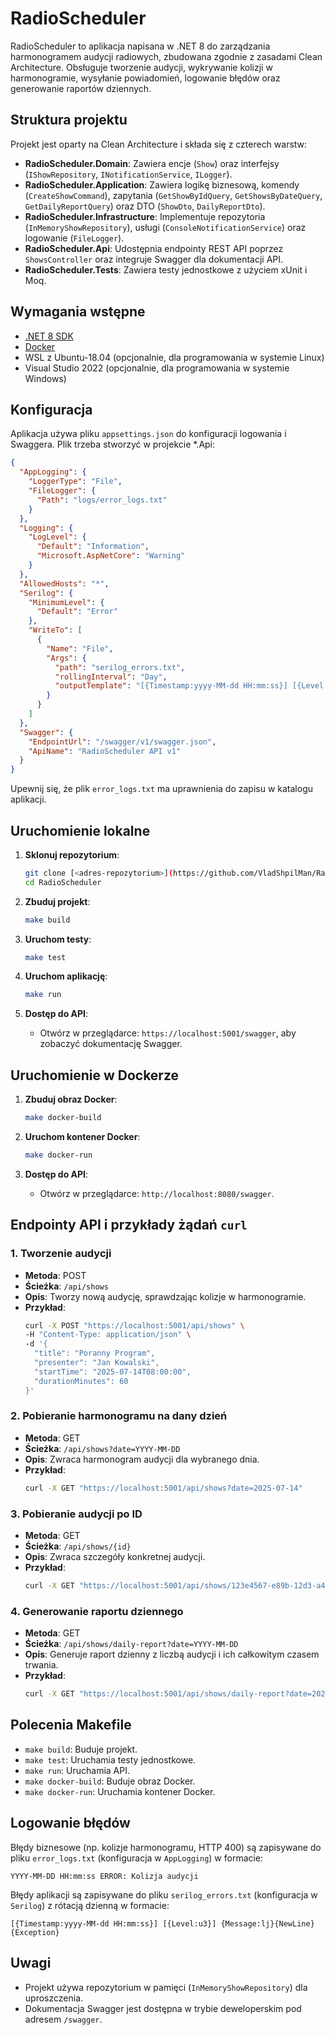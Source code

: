 ﻿# RadioScheduler

RadioScheduler to aplikacja napisana w .NET 8 do zarządzania harmonogramem audycji radiowych, zbudowana zgodnie z zasadami Clean Architecture. Obsługuje tworzenie audycji, wykrywanie kolizji w harmonogramie, wysyłanie powiadomień, logowanie błędów oraz generowanie raportów dziennych.

## Struktura projektu

Projekt jest oparty na Clean Architecture i składa się z czterech warstw:

- **RadioScheduler.Domain**: Zawiera encje (`Show`) oraz interfejsy (`IShowRepository`, `INotificationService`, `ILogger`).
- **RadioScheduler.Application**: Zawiera logikę biznesową, komendy (`CreateShowCommand`), zapytania (`GetShowByIdQuery`, `GetShowsByDateQuery`, `GetDailyReportQuery`) oraz DTO (`ShowDto`, `DailyReportDto`).
- **RadioScheduler.Infrastructure**: Implementuje repozytoria (`InMemoryShowRepository`), usługi (`ConsoleNotificationService`) oraz logowanie (`FileLogger`).
- **RadioScheduler.Api**: Udostępnia endpointy REST API poprzez `ShowsController` oraz integruje Swagger dla dokumentacji API.
- **RadioScheduler.Tests**: Zawiera testy jednostkowe z użyciem xUnit i Moq.

## Wymagania wstępne

- [.NET 8 SDK](https://dotnet.microsoft.com/download/dotnet/8.0)
- [Docker](https://www.docker.com/get-started)
- WSL z Ubuntu-18.04 (opcjonalnie, dla programowania w systemie Linux)
- Visual Studio 2022 (opcjonalnie, dla programowania w systemie Windows)

## Konfiguracja

Aplikacja używa pliku `appsettings.json` do konfiguracji logowania i Swaggera. Plik trzeba stworzyć w projekcie *.Api:

```json
{
  "AppLogging": {
    "LoggerType": "File",
    "FileLogger": {
      "Path": "logs/error_logs.txt"
    }
  },
  "Logging": {
    "LogLevel": {
      "Default": "Information",
      "Microsoft.AspNetCore": "Warning"
    }
  },
  "AllowedHosts": "*",
  "Serilog": {
    "MinimumLevel": {
      "Default": "Error"
    },
    "WriteTo": [
      {
        "Name": "File",
        "Args": {
          "path": "serilog_errors.txt",
          "rollingInterval": "Day",
          "outputTemplate": "[{Timestamp:yyyy-MM-dd HH:mm:ss}] [{Level:u3}] {Message:lj}{NewLine}{Exception}"
        }
      }
    ]
  },
  "Swagger": {
    "EndpointUrl": "/swagger/v1/swagger.json",
    "ApiName": "RadioScheduler API v1"
  }
}
```

Upewnij się, że plik `error_logs.txt` ma uprawnienia do zapisu w katalogu aplikacji.

## Uruchomienie lokalne

1. **Sklonuj repozytorium**:
   ```bash
   git clone [<adres-repozytorium>](https://github.com/VladShpilMan/RadioScheduler)
   cd RadioScheduler
   ```

2. **Zbuduj projekt**:
   ```bash
   make build
   ```

3. **Uruchom testy**:
   ```bash
   make test
   ```

4. **Uruchom aplikację**:
   ```bash
   make run
   ```

5. **Dostęp do API**:
   - Otwórz w przeglądarce: `https://localhost:5001/swagger`, aby zobaczyć dokumentację Swagger.

## Uruchomienie w Dockerze

1. **Zbuduj obraz Docker**:
   ```bash
   make docker-build
   ```

2. **Uruchom kontener Docker**:
   ```bash
   make docker-run
   ```

3. **Dostęp do API**:
   - Otwórz w przeglądarce: `http://localhost:8080/swagger`.


## Endpointy API i przykłady żądań `curl`

### 1. Tworzenie audycji
- **Metoda**: POST
- **Ścieżka**: `/api/shows`
- **Opis**: Tworzy nową audycję, sprawdzając kolizje w harmonogramie.
- **Przykład**:
  ```bash
  curl -X POST "https://localhost:5001/api/shows" \
  -H "Content-Type: application/json" \
  -d '{
    "title": "Poranny Program",
    "presenter": "Jan Kowalski",
    "startTime": "2025-07-14T08:00:00",
    "durationMinutes": 60
  }'
  ```

### 2. Pobieranie harmonogramu na dany dzień
- **Metoda**: GET
- **Ścieżka**: `/api/shows?date=YYYY-MM-DD`
- **Opis**: Zwraca harmonogram audycji dla wybranego dnia.
- **Przykład**:
  ```bash
  curl -X GET "https://localhost:5001/api/shows?date=2025-07-14"
  ```

### 3. Pobieranie audycji po ID
- **Metoda**: GET
- **Ścieżka**: `/api/shows/{id}`
- **Opis**: Zwraca szczegóły konkretnej audycji.
- **Przykład**:
  ```bash
  curl -X GET "https://localhost:5001/api/shows/123e4567-e89b-12d3-a456-426614174000"
  ```

### 4. Generowanie raportu dziennego
- **Metoda**: GET
- **Ścieżka**: `/api/shows/daily-report?date=YYYY-MM-DD`
- **Opis**: Generuje raport dzienny z liczbą audycji i ich całkowitym czasem trwania.
- **Przykład**:
  ```bash
  curl -X GET "https://localhost:5001/api/shows/daily-report?date=2025-07-14"
  ```

## Polecenia Makefile

- `make build`: Buduje projekt.
- `make test`: Uruchamia testy jednostkowe.
- `make run`: Uruchamia API.
- `make docker-build`: Buduje obraz Docker.
- `make docker-run`: Uruchamia kontener Docker.

## Logowanie błędów

Błędy biznesowe (np. kolizje harmonogramu, HTTP 400) są zapisywane do pliku `error_logs.txt` (konfiguracja w `AppLogging`) w formacie:
```
YYYY-MM-DD HH:mm:ss ERROR: Kolizja audycji
```

Błędy aplikacji są zapisywane do pliku `serilog_errors.txt` (konfiguracja w `Serilog`) z rótacją dzienną w formacie:
```
[{Timestamp:yyyy-MM-dd HH:mm:ss}] [{Level:u3}] {Message:lj}{NewLine}{Exception}
```

## Uwagi

- Projekt używa repozytorium w pamięci (`InMemoryShowRepository`) dla uproszczenia.
- Dokumentacja Swagger jest dostępna w trybie deweloperskim pod adresem `/swagger`.
